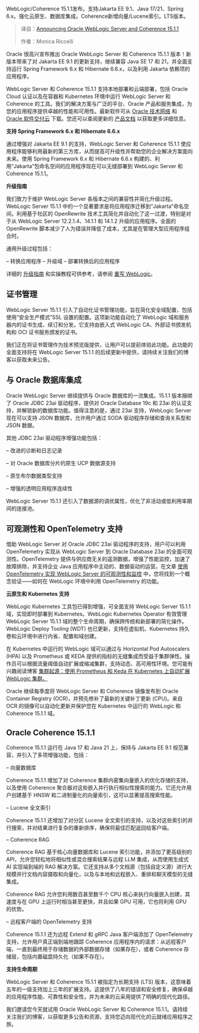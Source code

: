 <!--
title: 甲骨文WebLogic Server与Coherence 15.1.1重磅发布！
cover: https://blogs.oracle.com/weblogicserver/wp-content/uploads/sites/71/2025/10/Oracle_WebLogic-Server_rgb.png
summary: WebLogic/Coherence 15.1.1发布。支持Jakarta EE 9.1、Java 17/21、Spring 6.x。强化云原生、数据库集成。Coherence新增向量/Lucene索引。LTS版本。
-->

WebLogic/Coherence 15.1.1发布。支持Jakarta EE 9.1、Java 17/21、Spring 6.x。强化云原生、数据库集成。Coherence新增向量/Lucene索引。LTS版本。

> 译自：[Announcing Oracle WebLogic Server and Coherence 15.1.1](https://blogs.oracle.com/weblogicserver/announcing-oracle-weblogic-server-and-coherence-1511)
> 
> 作者：Monica Riccelli

Oracle 很高兴宣布推出 Oracle WebLogic Server 和 Coherence 15.1.1 版本！新版本带来了对 Jakarta EE 9.1 的更新支持，继续兼容 Java SE 17 和 21，并全面支持运行 Spring Framework 6.x 和 Hibernate 6.6.x，以及利用 Jakarta 依赖项的应用程序。

WebLogic Server 和 Coherence 15.1.1 支持本地部署和云端部署，包括 Oracle Cloud 认证以及在容器和 Kubernetes 环境中运行 WebLogic Server 和 Coherence 的工具。我们的解决方案与广泛的平台、Oracle 产品和服务集成，为您的应用程序提供卓越的性能和可用性。最新软件可从 [Oracle 技术网络](https://www.oracle.com/middleware/technologies/fusionmiddleware-downloads.html) 和 [Oracle 软件交付云](https://edelivery.oracle.com/osdc/faces/SoftwareDelivery) 下载。您还可以查阅更新的 [产品文档](https://docs.oracle.com/en/middleware/standalone/weblogic-server/15.1.1/index.html) 以获取更多详细信息。

**支持 Spring Framework 6.x 和 Hibernate 6.6.x**

通过增强对 Jakarta EE 9.1 的支持，WebLogic Server 和 Coherence 15.1.1 使应用程序能够利用最新的第三方库，从而提高可升级性并帮助您的企业解决方案面向未来。使用 Spring Framework 6.x 和 Hibernate 6.6.x 构建的、利用“Jakarta”包命名空间的应用程序现在可以无缝部署到 WebLogic Server 和 Coherence 15.1.1。

**升级指南**

我们致力于维护 WebLogic Server 各版本之间的兼容性并简化升级过程。WebLogic Server 15.1.1 中的一个显著要求是将应用程序迁移到“Jakarta”命名空间。利用基于社区的 OpenRewrite 技术工具简化并自动化了这一过渡，特别是对于从 WebLogic Server 12.2.1.4、14.1.1 和 14.1.2 升级的应用程序。全面的 OpenRewrite 脚本减少了人为错误并降低了成本，尤其是在管理大型应用程序组合时。

通用升级过程包括：

– 转换应用程序
– 升级域
– 部署转换后的应用程序

详细的 [升级指南](//docs.oracle.com/en/middleware/standalone/weblogic-server/15.1.1/wlupg/index.html) 和实操教程可供参考，请参阅 [重写 WebLogic](https://github.com/oracle/rewrite-recipes/blob/main/rewrite-weblogic/README.md)。

## **证书管理**

WebLogic Server 15.1.1 引入了自动化证书管理功能，旨在简化安全域配置，包括使用“安全生产模式”SSL 设置的配置。这项新功能自动化了 WebLogic 域和服务器内的证书生成、续订和分发。它支持由嵌入式 WebLogic CA、外部证书颁发机构和 OCI 证书服务颁发的证书。

我们正在将证书管理作为技术预览版提供，让用户可以提前体验此功能。此功能的全面支持将在 WebLogic Server 15.1.1 的后续更新中提供，请持续关注我们的博客以获取未来公告。

## **与 Oracle 数据库集成**

Oracle WebLogic Server 继续提供与 Oracle 数据库的一流集成。15.1.1 版本捆绑了 Oracle JDBC 23ai 驱动程序，提供对 Oracle Database 19c 和 23ai 的认证支持，并解锁新的数据库功能。值得注意的是，通过 23ai 支持，WebLogic Server 现在可以支持 JSON 数据库，允许用户通过 SODA 驱动程序存储和查询关系型和 JSON 数据。

其他 JDBC 23ai 驱动程序增强功能包括：

– 改进的诊断和日志记录

– 对 Oracle 数据库分片的原生 UCP 数据源支持

– 原生布尔数据类型支持

– 增强的透明应用程序连续性

WebLogic Server 15.1.1 还引入了数据源的调优属性，优化了非活动或低利用率期间的连接池。

## **可观测性和 OpenTelemetry 支持**

借助 WebLogic Server 对 Oracle JDBC 23ai 驱动程序的支持，用户可以利用 OpenTelemetry 实现从 WebLogic Server 到 Oracle Database 23ai 的全面可观测性。OpenTelemetry 提供与供应商无关的遥测数据，增强了性能监控，加速了故障排除，并支持企业 Java 应用程序中主动的、数据驱动的运营。在文章 [使用 OpenTelemetry 实现 WebLogic Server 的可观测性和监控](https://blogs.oracle.com/weblogicserver/post/wls-observability) 中，您将找到一个概念验证——如何在 WebLogic 环境中利用 OpenTelemetry 的功能。

**云原生和 Kubernetes 支持**

WebLogic Kubernetes 工具包已得到增强，可全面支持 WebLogic Server 15.1.1 域，实现即时部署到 Kubernetes。WebLogic Kubernetes Operator 有效管理 WebLogic Server 15.1.1 域的整个生命周期，确保跨传统和新部署的简化操作。WebLogic Deploy Tooling (WDT) 也已更新，支持在虚拟机、Kubernetes 持久卷和云环境中进行内省、配置和域创建。

在 Kubernetes 中运行的 WebLogic 域可以通过与 Horizontal Pod Autoscalers (HPA) 以及 Prometheus 或 KEDA 提供的指标的无缝集成而受益于集群弹性。操作员可以根据流量阈值自动扩展或缩减集群，支持动态、高可用性环境。您可能有兴趣阅读博客 [集群起源：使用 Prometheus 和 Keda 在 Kubernetes 上自动扩展 WebLogic 集群。](https://medium.com/oracledevs/clusterception-autoscaling-weblogic-clusters-on-kubernetes-using-prometheus-and-keda-cd4550c458c9)

Oracle 继续每季度将 WebLogic Server 和 Coherence 镜像发布到 Oracle Container Registry (OCR)，并预先修补了最新的关键补丁更新 (CPU)。来自 OCR 的镜像可以自动化更新并保护您在 Kubernetes 中运行的 WebLogic 和 Coherence 15.1.1 域。

## **Oracle Coherence 15.1.1**

Coherence 15.1.1 运行在 Java 17 和 Java 21 上，保持与 Jakarta EE 9.1 规范兼容，并引入了多项增强功能，包括：

– 向量数据库

Coherence 15.1.1 增加了对 Coherence 集群内密集向量嵌入的优化存储的支持，以及使用 Coherence 聚合器对这些嵌入并行执行相似性搜索的能力。它还允许用户创建基于 HNSW 和二进制量化的向量索引，这可以显著提高搜索性能。

– Lucene 全文索引

Coherence 15.1.1 还增加了对分区 Lucene 全文索引的支持，以及对这些索引的并行搜索，并对结果进行复杂的重新排序，确保将最佳匹配返回给客户端。

– Coherence RAG

Coherence RAG 基于核心向量数据库和 Lucene 索引功能，并添加了更高级别的 API，允许您轻松地将相似性或混合搜索结果与远程 LLM 集成，从而使用生成式 AI 实现端到端的 RAG 解决方案。它还支持从多个文档源（包括自定义源）进行大规模并行文档内容摄取和向量化，以及与本地和远程嵌入、重排和聊天模型的无缝集成。

Coherence RAG 允许您利用数百甚至数千个 CPU 核心来执行向量嵌入创建，其速度与在 GPU 上运行时相当甚至更快，并且如果 GPU 可用，它也将利用 GPU 的优势。

– 远程客户端的 OpenTelemetry 支持

Coherence 15.1.1 还为远程 Extend 和 gRPC Java 客户端添加了 OpenTelemetry 支持，允许用户真正端到端地跟踪 Coherence 应用程序内的请求：从远程客户端，一直到最终用于存储数据的外部数据存储（如果存在），或者 Coherence 存储层，包括内置磁盘持久化（如果不存在）。

**支持生命周期**

WebLogic Server 和 Coherence 15.1.1 被指定为长期支持 (LTS) 版本，这意味着五年的一级支持加上三年的扩展支持。这提供了八年的错误和安全修复，确保卓越的应用程序性能、可靠性和安全性，并为未来的云采用提供了明确的现代化路径。

我们邀请您今天就试用 Oracle WebLogic Server 和 Coherence 15.1.1。请持续关注我们的博客，以获取更多公告和资源，支持您迈向现代化的云就绪应用程序之旅。